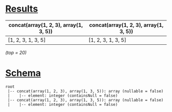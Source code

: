 # [Results](#tab/results)

|concat(array(1, 2, 3), array(1, 3, 5))|concat(array(1, 2, 3), array(1, 3, 5))|
|--------------------------------------|--------------------------------------|
|[1, 2, 3, 1, 3, 5]                    |[1, 2, 3, 1, 3, 5]                    |

_(top = 20)_

# [Schema](#tab/schema)

```shell
root
 |-- concat(array(1, 2, 3), array(1, 3, 5)): array (nullable = false)
 |    |-- element: integer (containsNull = false)
 |-- concat(array(1, 2, 3), array(1, 3, 5)): array (nullable = false)
 |    |-- element: integer (containsNull = false)

```
